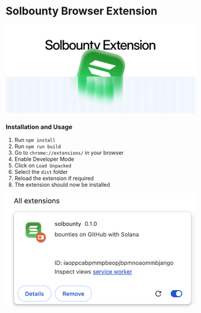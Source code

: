 # Solbounty Browser Extension

![solbounty extension](../media/extension-cover.png)

### Installation and Usage

1. Run `npm install`
2. Run `npm run build`
3. Go to `chrome://extensions/` in your browser
4. Enable Developer Mode
5. Click on `Load Unpacked`
6. Select the `dist` folder
7. Reload the extension if required
8. The extension should now be installed

![extension](../media/browser-extension.png)
